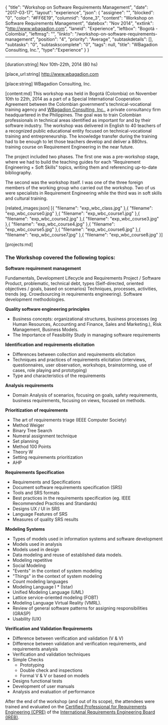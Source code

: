 {
  "title": "Workshop on Software Requirements Management",
  "date": "2017-03-17",
  "layout": "experience",
  "json": {
    "assignee": "",
    "blocked": "0",
    "color": "#FF6E19",
    "columnid": "done_3",
    "content": "Workshop on Software Requirements Management",
    "datebox": "Nov 2014",
    "extlink": "http://www.wbagadion.com",
    "laneid": "Experience",
    "leftbox": "Bogotá - Colombia",
    "leftmsg": "",
    "linkto": "/workshop-on-software-requirements-management",
    "position": "4",
    "priority": "Average",
    "subtaskdetails": [],
    "subtasks": "0",
    "subtaskscomplete": "0",
    "tags": null,
    "title": "WBagadion Consulting, Inc.",
    "type":"Experience"
  }
}

---

[duration:string]
Nov 10th-22th, 2014 (80 hs)


[place_url:string]
http://www.wbagadion.com


[place:string]
WBagadion Consulting, Inc.


[content:md]
  This workshop was held in Bogotá (Colombia) on November 10th to 22th, 2014 as a part of a Special International Cooperation Agreement between the Colombian government's technical-vocational training agency and [WBagadion Consulting, Inc.](http://www.wbagadion.com), a private consultancy firm headquartered in the Philippines. The goal was to train Colombian professionals in technical areas identified as important for and by their software industry. The workshop was delivered in English to 40 teachers of a recognized public educational entity focused on technical-vocational training and entrepreneurship. The knowledge transfer during the training had to be enough to let those teachers develop and deliver a 880hrs. training course on Requirement Engineering in the near future.

  The project included two phases. The first one was a pre-workshop stage, where we had to build the teaching guides for each “Requirement Engineering + Soft Skills" topics, writing them and referencing up-to-date bibliography.

  The second was the workshop itself. I was one of the three foreign members of the working group who carried out the workshop. Two of us were specialists in Requirement Engineering while the third was in soft skills and cultural training.


[related_images:json]
  [{
    "filename": "exp_wbc_class.jpg"
  },{
    "filename": "exp_wbc_course0.jpg"
  },{
    "filename": "exp_wbc_course1.jpg"
  },{
    "filename": "exp_wbc_course2.jpg"
  },{
    "filename": "exp_wbc_course3.jpg"
  },{
    "filename": "exp_wbc_course4.jpg"
  },{
    "filename": "exp_wbc_course5.jpg"
  },{
    "filename": "exp_wbc_course6.jpg"
  },{
    "filename": "exp_wbc_course7.jpg"
  },{
    "filename": "exp_wbc_course8.jpg"
  }]


[projects:md]

  ### The Workshop covered the following topics:

  **Software requirement management**

  Fundamentals, Development Lifecycle and Requirements Project / Software Product, problematic, technical debt, types (Self-directed, oriented objectives / goals, based on scenarios) Techniques, processes, activities, trends (eg. Crowdsourcing in requirements engineering). Software development methodologies.

  **Quality software engineering principles**

  * Business concepts: organizational structures, business processes (eg Human Resources, Accounting and Finance, Sales and Marketing.), Risk Management, Business Models.
  * The Importance of Feasibility Study in managing software requirements

  **Identification and requirements elicitation**

  * Differences between collection and requirements elicitation
  * Techniques and practices of requirements elicitation (interviews, questionnaires, user observation, workshops, brainstorming, use of cases, role playing and prototyping)
  * Type and characteristics of the requirements

  **Analysis requirements**

  * Domain Analysis of scenarios, focusing on goals, safety requirements, business requirements, focusing on views, focused on methods.

  **Prioritization of requirements**

  * The art of requirements triage (IEEE Computer Society)
  * Method Weiger
  * Binary Tree Search
  * Numeral assignment technique
  * Set planning
  * Method 100 Points
  * Theory W
  * Setting requirements prioritization
  * AHP

  **Requirements Specification**

  * Requirements and Specifications
  * Document software requirements specification (SRS)
  * Tools and SRS formats
  * Best practices in the requirements specification (eg. IEEE Recommended Practices and Standards)
  * Designs UX / UI in SRS
  * Language Features of SRS
  * Measures of quality SRS results

  **Modeling Systems**

  * Types of models used in information systems and software development
  * Models used in analysis
  * Models used in design
  * Data modeling and reuse of established data models.
  * Modeling repetitive
  * Social Modeling
  * "Events" in the context of system modeling
  * "Things" in the context of system modeling
  * Count modeling languages
  * Modeling Language I * (Istar)
  * Unified Modeling Language (UML)
  * Lattice service-oriented modeling (FOBT)
  * Modeling Language Virtual Reality (VMRL).
  * Review of general software patterns for assigning responsibilities (GRASP)
  * Usability (UX)

  **Verification and Validation Requirements**

  * Difference between verification and validation (V & V)
  * Difference between validation and verification requirements, and requirements analysis
  * Verification and validation techniques
  * Simple Checks
      * Prototyping
      * Double check and inspections
      * Formal V & V or based on models
  * Designs functional tests
  * Development of user manuals
  * Analysis and evaluation of performance

  After the end of the workshop (and out of its scope), the attendees were trained and evaluated on the [Certified Professional for Requirements Engineering (CPRE)](http://www.ireb.org/en/home.html) of the [International Requirements Engineering Board (IREB)](http://www.ireb.org/).
